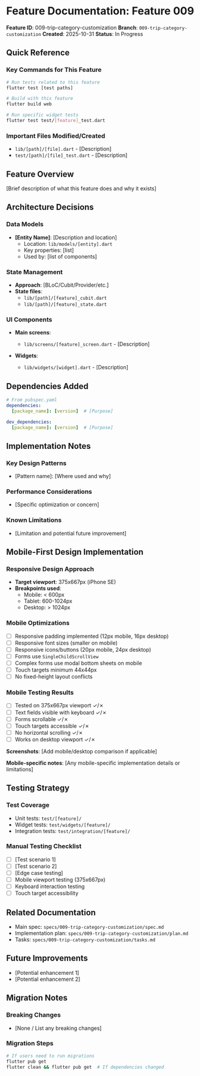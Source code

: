 # Feature Documentation: Feature 009

**Feature ID**: 009-trip-category-customization
**Branch**: `009-trip-category-customization`
**Created**: 2025-10-31
**Status**: In Progress

## Quick Reference

### Key Commands for This Feature

```bash
# Run tests related to this feature
flutter test [test paths]

# Build with this feature
flutter build web

# Run specific widget tests
flutter test test/[feature]_test.dart
```

### Important Files Modified/Created

- `lib/[path]/[file].dart` - [Description]
- `test/[path]/[file]_test.dart` - [Description]

## Feature Overview

[Brief description of what this feature does and why it exists]

## Architecture Decisions

### Data Models

- **[Entity Name]**: [Description and location]
  - Location: `lib/models/[entity].dart`
  - Key properties: [list]
  - Used by: [list of components]

### State Management

- **Approach**: [BLoC/Cubit/Provider/etc.]
- **State files**:
  - `lib/[path]/[feature]_cubit.dart`
  - `lib/[path]/[feature]_state.dart`

### UI Components

- **Main screens**:
  - `lib/screens/[feature]_screen.dart` - [Description]

- **Widgets**:
  - `lib/widgets/[widget].dart` - [Description]

## Dependencies Added

```yaml
# From pubspec.yaml
dependencies:
  [package_name]: [version]  # [Purpose]

dev_dependencies:
  [package_name]: [version]  # [Purpose]
```

## Implementation Notes

### Key Design Patterns

- [Pattern name]: [Where used and why]

### Performance Considerations

- [Specific optimization or concern]

### Known Limitations

- [Limitation and potential future improvement]

## Mobile-First Design Implementation

### Responsive Design Approach

- **Target viewport**: 375x667px (iPhone SE)
- **Breakpoints used**:
  - Mobile: < 600px
  - Tablet: 600-1024px
  - Desktop: > 1024px

### Mobile Optimizations

- [ ] Responsive padding implemented (12px mobile, 16px desktop)
- [ ] Responsive font sizes (smaller on mobile)
- [ ] Responsive icons/buttons (20px mobile, 24px desktop)
- [ ] Forms use `SingleChildScrollView`
- [ ] Complex forms use modal bottom sheets on mobile
- [ ] Touch targets minimum 44x44px
- [ ] No fixed-height layout conflicts

### Mobile Testing Results

- [ ] Tested on 375x667px viewport ✓/✗
- [ ] Text fields visible with keyboard ✓/✗
- [ ] Forms scrollable ✓/✗
- [ ] Touch targets accessible ✓/✗
- [ ] No horizontal scrolling ✓/✗
- [ ] Works on desktop viewport ✓/✗

**Screenshots**: [Add mobile/desktop comparison if applicable]

**Mobile-specific notes**: [Any mobile-specific implementation details or limitations]

## Testing Strategy

### Test Coverage

- Unit tests: `test/[feature]/`
- Widget tests: `test/widgets/[feature]/`
- Integration tests: `test/integration/[feature]/`

### Manual Testing Checklist

- [ ] [Test scenario 1]
- [ ] [Test scenario 2]
- [ ] [Edge case testing]
- [ ] Mobile viewport testing (375x667px)
- [ ] Keyboard interaction testing
- [ ] Touch target accessibility

## Related Documentation

- Main spec: `specs/009-trip-category-customization/spec.md`
- Implementation plan: `specs/009-trip-category-customization/plan.md`
- Tasks: `specs/009-trip-category-customization/tasks.md`

## Future Improvements

- [Potential enhancement 1]
- [Potential enhancement 2]

## Migration Notes

### Breaking Changes

- [None / List any breaking changes]

### Migration Steps

```bash
# If users need to run migrations
flutter pub get
flutter clean && flutter pub get  # If dependencies changed
```
